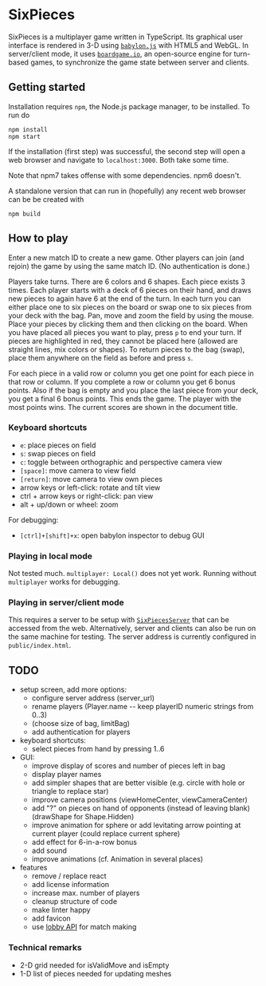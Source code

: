 # SixPieces

SixPieces is a multiplayer game written in TypeScript. Its graphical user interface is rendered in 3-D using [`babylon.js`](https://www.babylonjs.com/) with HTML5 and WebGL. In server/client mode, it uses [`boardgame.io`](https://boardgame.io/), an open-source engine for turn-based games, to synchronize the game state between server and clients.

## Getting started
Installation requires `npm`, the Node.js package manager, to be installed. To run do
```
npm install
npm start
```
If the installation (first step) was successful, the second step will open a web browser and navigate to `localhost:3000`.
Both take some time.

Note that npm7 takes offense with some dependencies. npm6 doesn't.

A standalone version that can run in (hopefully) any recent web browser can be be created with
```
npm build
```

## How to play
Enter a new match ID to create a new game. 
Other players can join (and rejoin) the game by using the same match ID. (No authentication is done.)

Players take turns. 
There are 6 colors and 6 shapes.
Each piece exists 3 times.
Each player starts with a deck of 6 pieces on their hand, and draws new pieces to again have 6 at the end of the turn.
In each turn you can either place one to six pieces on the board or swap one to six pieces from your deck with the bag.
Pan, move and zoom the field by using the mouse.
Place your pieces by clicking them and then clicking on the board.
When you have placed all pieces you want to play, press `p` to end your turn.
If pieces are highlighted in red, they cannot be placed here (allowed are straight lines, mix colors or shapes). 
To return pieces to the bag (swap), place them anywhere on the field as before and press `s`.

For each piece in a valid row or column you get one point for each piece in that row or column. 
If you complete a row or column you get 6 bonus points. 
Also if the bag is empty and you place the last piece from your deck, you get a final 6 bonus points.
This ends the game.
The player with the most points wins.
The current scores are shown in the document title.


### Keyboard shortcuts
* `e`: place pieces on field
* `s`: swap pieces on field
* `c`: toggle between orthographic and perspective camera view
* `[space]`: move camera to view field
* `[return]`: move camera to view own pieces
* arrow keys or left-click: rotate and tilt view
* ctrl + arrow keys or right-click: pan view
* alt + up/down or wheel: zoom

For debugging:
* `[ctrl]+[shift]+x`: open babylon inspector to debug GUI

### Playing in local mode
Not tested much. `multiplayer: Local()` does not yet work. Running without `multiplayer` works for debugging.

### Playing in server/client mode
This requires a server to be setup with [`SixPiecesServer`](https://github.com/fuenfundachtzig/SixPiecesServer/) that can be accessed from the web. 
Alternatively, server and clients can also be run on the same machine for testing. The server address is currently configured in `public/index.html`.  

## TODO
* setup screen, add more options:
  * configure server address (server_url)
  * rename players (Player.name -- keep playerID numeric strings from 0..3)
  * (choose size of bag, limitBag)
  * add authentication for players
* keyboard shortcuts:
  * select pieces from hand by pressing 1..6
* GUI:
  * improve display of scores and number of pieces left in bag
  * display player names
  * add simpler shapes that are better visible (e.g. circle with hole or triangle to replace star)
  * improve camera positions (viewHomeCenter, viewCameraCenter)
  * add "?" on pieces on hand of opponents (instead of leaving blank) (drawShape for Shape.Hidden)
  * improve animation for sphere or add levitating arrow pointing at current player (could replace current sphere)
  * add effect for 6-in-a-row bonus
  * add sound
  * improve animations (cf. Animation in several places)
* features
  * remove / replace react
  * add license information
  * increase max. number of players
  * cleanup structure of code
  * make linter happy
  * add favicon
  * use [lobby API](https://github.com/boardgameio/boardgame.io/blob/master/docs/documentation/api/Lobby.md) for match making

### Technical remarks
* 2-D grid needed for isValidMove and isEmpty
* 1-D list of pieces needed for updating meshes
